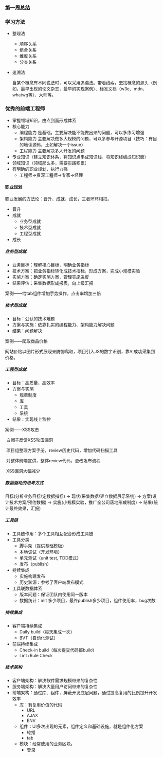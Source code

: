 ###  第一周总结

### 学习方法

- 整理法

    - 顺序关系
    - 组合关系
    - 维度关系
    - 分类关系

- 追溯法

  ​	当某个概念有不同说法时，可以采用追溯法。带着线索，去找概念的源头（例如，最早出现的论文杂志，最早的实现案例）、标准文档（w3c、mdn、whatwg等）、大师等。



### 优秀的前端工程师



- 掌握领域知识，由点到面形成体系
- 核心能力
  - 编程能力 是基础，主要解决能不能做出来的问题，可以多练习增强
  - 架构能力 主要解决做多大规模的问题，可以多参与开源项目（技巧：有目的地读源码，比如解决一个issue）
  - 工程能力 主要解决多人开发的问题
- 专业知识（建立知识体系，将知识点串成知识线，将知识线编成知识面）
- 领域知识（领域那么多，需要实践积累）
- 有明确的职业规划，执行力强
  - 工程师→资深工程师→专家→经理



#### 职业规划

职业发展的方法论：晋升、成就、成长，三者环环相扣。

- 晋升
- 成就
  - 业务型成就
  - 技术型成就
  - 工程型成就
- 成长



##### 业务型成就

- 业务目标：理解核心目标，明确业务指标
- 技术方案：把业务指标转化成技术指标，形成方案，完成小规模实验
- 实施方案：确定实施方案，管理实施进度
- 结果评估：采集数据形成报表，向上级汇报

案例——给tab组件增加手势操作，点击率增加三倍



##### 技术型成就

- 目标：公认的技术难题
- 方案与实施：依靠扎实的编程能力、架构能力解决问题
- 结果：问题解决

案例——爬取商品价格

​	网站价格以图片形式展现来防御爬取，项目引入JS的数字识别，靠AI成功采集到价格。



##### 工程型成就

- 目标：高质量、高效率
- 方案与实施
  - 规章制度
  - 库
  - 工具
  - 系统
- 结果：实现线上监控

案例——XSS攻击

​	白帽子反馈XSS攻击漏洞

​	项目组整理方案手册，review历史代码，增加代码扫描工具

​	对整体前端宣讲，整体review代码，更改发布流程

​	XSS漏洞大幅减少



##### 数据驱动的思考方式

目标(分析业务目标/定数据指标) -> 现状(采集数据/建立数据展示系统) -> 方案(设计技术方案/预估数据) -> 实施(小规模实验，推广全公司落地形成制度) -> 结果(统计最终效果，汇报)



##### 工具链

- 工具链作用：多个工具相互配合形成工具链
- 工具分类
    - 脚手架（提供基础模板）
    - 本地调试（开发环境）
    - 单元测试（unit test, TDD模式）
    - 发布（publish）
- 持续集成
    - 实施构建发布
    - 历史渊源：参考了客户端发布模式
- 工具联数据体系
  - 版本问题：保证团队内使用同一版本
  - 数据统计：init 多少项目，最终publish多少项目，组件使用率，bug次数



##### 持续集成

- 客户端持续集成
  - Daily build（每天集成一次）
  - BVT（自动化测试）
- 前端持续集成
  - Check-in build（每次提交代码都build）
  - Lint+Rule Check

##### 技术架构

- 客户端架构：解决软件需求规模带来的复杂性
- 服务端架构：解决大量用户访问带来的复杂性
- 前端架构：通过库、组件，屏蔽开发底层问题，通过提高复用的比例提升开发效率
  - 库：有复用价值的代码
    - URL
    - AJAX
    - ENV
  - 组件：UI多次出现的元素，组件定义和基础设施，就是组件化方案
    - 轮播
    - tab
  - 模块：经常使用的业务区块。
    - 登录